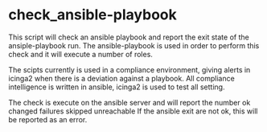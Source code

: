 # check_ansible-playbook
This script will check an ansible playbook and report the exit state of the ansiple-playbook run.
The ansible-playbook is used in order to perform this check and it will execute a number of roles.

The scipts currently is used in a compliance environment, giving alerts in icinga2 when there is a deviation against a playbook.
All compliance intelligence is written in ansible, icinga2 is used to test all setting.  

The check is execute on the ansible server and will report the number ok changed failures skipped unreachable
If the ansible exit are not ok, this will be reported as an error.
